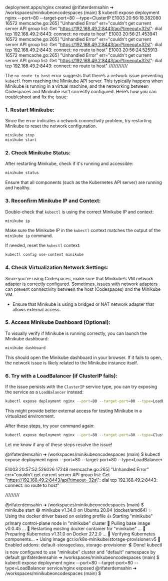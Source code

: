 
deployment.apps/nginx created
@rifaterdemsahin ➜ /workspaces/minikubeoncodespaces (main) $ kubectl expose deployment nginx --port=80 --target-port=80 --type=ClusterIP
E1003 20:56:18.382080   16572 memcache.go:265] "Unhandled Error" err="couldn't get current server API group list: Get \"https://192.168.49.2:8443/api?timeout=32s\": dial tcp 192.168.49.2:8443: connect: no route to host"
E1003 20:56:21.453941   16572 memcache.go:265] "Unhandled Error" err="couldn't get current server API group list: Get \"https://192.168.49.2:8443/api?timeout=32s\": dial tcp 192.168.49.2:8443: connect: no route to host"
E1003 20:56:24.525913   16572 memcache.go:265] "Unhandled Error" err="couldn't get current server API group list: Get \"https://192.168.49.2:8443/api?timeout=32s\": dial tcp 192.168.49.2:8443: connect: no route to host"
////////////

The `no route to host` error suggests that there’s a network issue preventing `kubectl` from reaching the Minikube API server. This typically happens when Minikube is running in a virtual machine, and the networking between Codespaces and Minikube isn't correctly configured. Here’s how you can troubleshoot and fix the issue:

### 1. **Restart Minikube**:
Since the error indicates a network connectivity problem, try restarting Minikube to reset the network configuration.

```bash
minikube stop
minikube start
```

### 2. **Check Minikube Status**:
After restarting Minikube, check if it's running and accessible:

```bash
minikube status
```

Ensure that all components (such as the Kubernetes API server) are running and healthy.

### 3. **Reconfirm Minikube IP and Context**:
Double-check that `kubectl` is using the correct Minikube IP and context:

```bash
minikube ip
```

Make sure the Minikube IP in the `kubectl` context matches the output of the `minikube ip` command.

If needed, reset the `kubectl` context:

```bash
kubectl config use-context minikube
```

### 4. **Check Virtualization Network Settings**:
Since you're using Codespaces, make sure that Minikube’s VM network adapter is correctly configured. Sometimes, issues with network adapters can prevent connectivity between the host (Codespaces) and the Minikube VM.

- Ensure that Minikube is using a bridged or NAT network adapter that allows external access.
  
### 5. **Access Minikube Dashboard (Optional)**:
To visually verify if Minikube is running correctly, you can launch the Minikube dashboard:

```bash
minikube dashboard
```

This should open the Minikube dashboard in your browser. If it fails to open, the network issue is likely related to the Minikube instance itself.

### 6. **Try with a LoadBalancer (if ClusterIP fails)**:
If the issue persists with the `ClusterIP` service type, you can try exposing the service as a `LoadBalancer` instead:

```bash
kubectl expose deployment nginx --port=80 --target-port=80 --type=LoadBalancer
```

This might provide better external access for testing Minikube in a virtualized environment.

After these steps, try your command again:

```bash
kubectl expose deployment nginx --port=80 --target-port=80 --type=ClusterIP
```

Let me know if any of these steps resolve the issue!


@rifaterdemsahin ➜ /workspaces/minikubeoncodespaces (main) $ kubectl expose deployment nginx --port=80 --target-port=80 --type=LoadBalancer

E1003 20:57:52.526026   17248 memcache.go:265] "Unhandled Error" err="couldn't get current server API group list: Get \"https://192.168.49.2:8443/api?timeout=32s\": dial tcp 192.168.49.2:8443: connect: no route to host"

/////////

@rifaterdemsahin ➜ /workspaces/minikubeoncodespaces (main) $ minikube start
😄  minikube v1.34.0 on Ubuntu 20.04 (docker/amd64)
✨  Using the docker driver based on existing profile
👍  Starting "minikube" primary control-plane node in "minikube" cluster
🚜  Pulling base image v0.0.45 ...
🔄  Restarting existing docker container for "minikube" ...
🐳  Preparing Kubernetes v1.31.0 on Docker 27.2.0 ...
🔎  Verifying Kubernetes components...
    ▪ Using image gcr.io/k8s-minikube/storage-provisioner:v5
🌟  Enabled addons: default-storageclass, storage-provisioner
🏄  Done! kubectl is now configured to use "minikube" cluster and "default" namespace by default
@rifaterdemsahin ➜ /workspaces/minikubeoncodespaces (main) $ kubectl expose deployment nginx --port=80 --target-port=80 --type=LoadBalancer
service/nginx exposed
@rifaterdemsahin ➜ /workspaces/minikubeoncodespaces (main) $ 